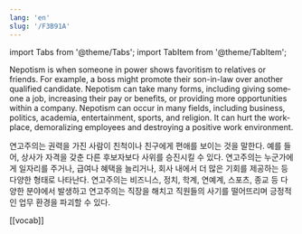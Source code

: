 ```yaml
---
lang: 'en'
slug: '/F3B91A'
---
```


import Tabs from '@theme/Tabs';
import TabItem from '@theme/TabItem';

<Tabs groupId='lang' queryString>
<TabItem value='en' label='English 🇺🇸' lang='en-US' default>
<div lang='en-US'>

Nepotism is when someone in power shows favoritism to relatives or friends. For example, a boss might promote their son-in-law over another qualified candidate. Nepotism can take many forms, including giving someone a job, increasing their pay or benefits, or providing more opportunities within a company. Nepotism can occur in many fields, including business, politics, academia, entertainment, sports, and religion. It can hurt the workplace, demoralizing employees and destroying a positive work environment.

</div>
</TabItem>
<TabItem value='ko' label='한국어 🇰🇷' lang='ko-KR'>
<div lang='ko-KR'>

연고주의는 권력을 가진 사람이 친척이나 친구에게 편애를 보이는 것을 말한다. 예를 들어, 상사가 자격을 갖춘 다른 후보자보다 사위를 승진시킬 수 있다. 연고주의는 누군가에게 일자리를 주거나, 급여나 혜택을 늘리거나, 회사 내에서 더 많은 기회를 제공하는 등 다양한 형태로 나타난다. 연고주의는 비즈니스, 정치, 학계, 연예계, 스포츠, 종교 등 다양한 분야에서 발생하고 연고주의는 직장을 해치고 직원들의 사기를 떨어뜨리며 긍정적인 업무 환경을 파괴할 수 있다.

</div>
</TabItem>
</Tabs>

[[vocab]]
